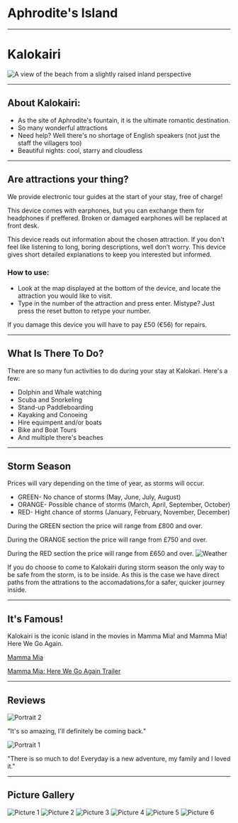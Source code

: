 # Aphrodite's Island

---
# Kalokairi

![A view of the beach from a slightly raised inland perspective](./static/images/Kalokairi2.jpg)

---
## About Kalokairi:
- As the site of Aphrodite's fountain, it is the ultimate romantic destination.
- So many wonderful attractions
- Need help? Well there's no shortage of English speakers (not just the staff the villagers too)
- Beautiful nights: cool, starry and cloudless

---
## Are attractions your thing?
We provide electronic tour guides at the start of your stay, free of charge!

This device comes with earphones, but you can exchange them for headphones if preffered. Broken or damaged earphones will be replaced at front desk.

This device reads out information about the chosen attraction. If you don't feel like listening to long, boring descriptions, well don't worry. This device gives short detailed explanations to keep you interested but informed.

### How to use:
- Look at the map displayed at the bottom of the device, and locate the attraction you would like to visit.
- Type in the number of the attraction and press enter. Mistype? Just press the reset button to retype your number.

If you damage this device you will have to pay £50 (€56) for repairs.

---
## What Is There To Do?
There are so many fun activities to do during your stay at Kalokari. Here's a few:

- Dolphin and Whale watching
- Scuba and Snorkeling
- Stand-up Paddleboarding
- Kayaking and Conoeing
- Hire equimpent and/or boats
- Bike and Boat Tours
- And multiple there's beaches

---
## Storm Season
Prices will vary depending on the time of year, as storms will occur.
- GREEN- No chance of storms (May, June, July, August)
- ORANGE- Possible chance of storms (March, April, September, October)
- RED- Hight chance of storms (January, February, November, December)

During the GREEN section the price will range from £800 and over.

During the ORANGE section the price will range from  £750 and over.

During the RED section the price will range from £650 and over.
![Weather](./static/images/Rainfall.png)

If you do choose to come to Kalokairi during storm season the only way to be safe from the storm, is to be inside. As this is the case we have direct paths from the attrations to the accomadations,for a safer, quicker journey inside.

---
## It's Famous!
Kalokairi is the iconic island in the movies in Mamma Mia! and Mamma Mia! Here We Go Again.

[Mamma Mia](https://www.youtube.com/watch?v=lkN-A00WLYE)

[Mamma Mia: Here We Go Again Trailer](https://www.youtube.com/watch?v=XcSMdhfKga4)

---
## Reviews
![Portrait 2](./static/images/Portrait2.jpg)

"It's so amazing, I'll definitely be coming back."

![Portrait 1](./static/images/Portrait1.png)

"There is so much to do! Everyday is a new adventure, my family and I loved it."

---
## Picture Gallery
![Picture 1](./static/images/Kalokairi6.jpg)
![Picture 2](./static/images/Kalokairi3.jpg)
![Picture 3](./static/images/Kalokairi4.jpg)
![Picture 4](./static/images/Kalokairi5.jpg)
![Picture 5](./static/images/Kalokairi.jpg)
![Picture 6](./static/images/Kalokairi7.jpg)